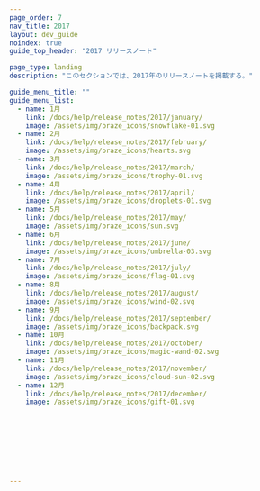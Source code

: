 ```yaml
---
page_order: 7
nav_title: 2017
layout: dev_guide
noindex: true
guide_top_header: "2017 リリースノート"

page_type: landing
description: "このセクションでは、2017年のリリースノートを掲載する。"

guide_menu_title: ""
guide_menu_list:
  - name: 1月
    link: /docs/help/release_notes/2017/january/
    image: /assets/img/braze_icons/snowflake-01.svg
  - name: 2月
    link: /docs/help/release_notes/2017/february/
    image: /assets/img/braze_icons/hearts.svg
  - name: 3月
    link: /docs/help/release_notes/2017/march/
    image: /assets/img/braze_icons/trophy-01.svg
  - name: 4月
    link: /docs/help/release_notes/2017/april/
    image: /assets/img/braze_icons/droplets-01.svg
  - name: 5月
    link: /docs/help/release_notes/2017/may/
    image: /assets/img/braze_icons/sun.svg
  - name: 6月
    link: /docs/help/release_notes/2017/june/
    image: /assets/img/braze_icons/umbrella-03.svg
  - name: 7月
    link: /docs/help/release_notes/2017/july/
    image: /assets/img/braze_icons/flag-01.svg
  - name: 8月
    link: /docs/help/release_notes/2017/august/
    image: /assets/img/braze_icons/wind-02.svg
  - name: 9月
    link: /docs/help/release_notes/2017/september/
    image: /assets/img/braze_icons/backpack.svg
  - name: 10月
    link: /docs/help/release_notes/2017/october/
    image: /assets/img/braze_icons/magic-wand-02.svg
  - name: 11月
    link: /docs/help/release_notes/2017/november/
    image: /assets/img/braze_icons/cloud-sun-02.svg
  - name: 12月
    link: /docs/help/release_notes/2017/december/
    image: /assets/img/braze_icons/gift-01.svg









---
```

